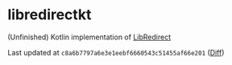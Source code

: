 # libredirectkt

(Unfinished) Kotlin implementation of [LibRedirect](https://github.com/libredirect/libredirect)

Last updated
at `c8a6b7797a6e3e1eebf6660543c51455af66e201` ([Diff](https://github.com/libredirect/libredirect/compare/c8a6b7797a6e3e1eebf6660543c51455af66e201...master))
